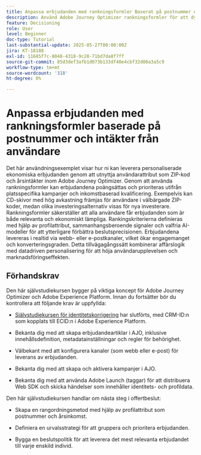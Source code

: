 ```yaml
---
title: Anpassa erbjudanden med rankningsformler Baserat på postnummer och intäkter
description: Använd Adobe Journey Optimizer rankningsformler för att dynamiskt leverera de mest relevanta finansiella erbjudandena - skräddarsydda efter varje användares postnummer och inkomstnivå - för högre engagemang och smartare personalisering.
feature: Decisioning
role: User
level: Beginner
doc-type: Tutorial
last-substantial-update: 2025-05-27T00:00:00Z
jira: KT-18188
exl-id: 11685f7c-8048-4318-9c28-71bd7da8f7ff
source-git-commit: 85d3def3afb1d073b133df40e4cbf32d00a3a5c9
workflow-type: tm+mt
source-wordcount: '318'
ht-degree: 0%

---
```


# Anpassa erbjudanden med rankningsformler baserade på postnummer och intäkter från användare

Det här användningsexemplet visar hur ni kan leverera personaliserade ekonomiska erbjudanden genom att utnyttja användarattribut som ZIP-kod och årsintäkter inom Adobe Journey Optimizer. Genom att använda rankningsformler kan erbjudandena poängsättas och prioriteras utifrån platsspecifika kampanjer och inkomstbaserad kvalificering. Exempelvis kan CD-skivor med hög avkastning främjas för användare i välbärgade ZIP-koder, medan olika investeringsalternativ visas för nya investerare. Rankningsformler säkerställer att alla användare får erbjudanden som är både relevanta och ekonomiskt lämpliga. Rankingskriterierna definieras med hjälp av profilattribut, sammanhangsberoende signaler och valfria AI-modeller för att ytterligare förbättra beslutsprecisionen. Erbjudandena levereras i realtid via webb- eller e-postkanaler, vilket ökar engagemanget och konverteringsgraden. Detta tillvägagångssätt kombinerar affärslogik med datadriven personalisering för att höja användarupplevelsen och marknadsföringseffekten.

## Förhandskrav

Den här självstudiekursen bygger på viktiga koncept för Adobe Journey Optimizer och Adobe Experience Platform. Innan du fortsätter bör du kontrollera att följande krav är uppfyllda:

* [Självstudiekursen för identitetskorrigering](https://experienceleague.adobe.com/en/docs/journey-optimizer-learn/tutorial-on-identity-stitching-in-aep/introduction) har slutförts, med CRM-ID:n som kopplats till ECID:n i Adobe Experience Platform.

* Bekanta dig med att skapa erbjudandeartiklar i AJO, inklusive innehållsdefinition, metadatainställningar och regler för behörighet.

* Välbekant med att konfigurera kanaler (som webb eller e-post) för leverans av erbjudanden.

* Bekanta dig med att skapa och aktivera kampanjer i AJO.

* Bekanta dig med att använda Adobe Launch (taggar) för att distribuera Web SDK och skicka händelser som innehåller identitets- och profildata.

Den här självstudiekursen handlar om nästa steg i offertbeslut:

* Skapa en rangordningsmetod med hjälp av profilattribut som postnummer och årsinkomst.

* Definiera en urvalsstrategi för att gruppera och prioritera erbjudanden.

* Bygga en beslutspolitik för att leverera det mest relevanta erbjudandet till varje enskild individ.
